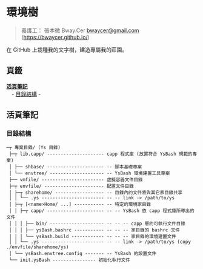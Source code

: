 環境樹
=======


> 養護工： 張本微 Bway.Cer <bwaycer@gmail.com> (https://bwaycer.github.io/)

在 GitHub 上栽種我的文字樹，建造專屬我的莊園。



## 頁籤


[**活頁筆記**](#活頁筆記)<br>
　- [目錄結構](#目錄結構) -



## 活頁筆記


### 目錄結構


```
─┬ 專案目錄/ (Ys 目錄)
 ├─┬ lib.capp/ --------------------- capp 程式庫 (放置符合 YsBash 規範的專案)
 │ ├── shbase/ --------------------- -- 腳本基礎專案
 │ └── envtree/ -------------------- -- YsBash 環境建置工具專案
 ├── vmfile/ ----------------------- 虛擬容器文件目錄
 ├─┬ envfile/ ---------------------- 配置文件目錄
 │ ├─┬ sharehome/ ------------------ -- 目錄內的文件將與其它家目錄共享
 │ │ └── .ys ----------------------- -- -- link -> /path/to/ys
 │ ├─┬ [<name>Home/ ...] ----------- -- 特定的環境家目錄
 │ │ ├─┬ capp/ --------------------- -- -- YsBash 依 capp 程式庫所導出的文件
 │ │ │ ├── bin/ -------------------- -- -- -- capp 層的可執行文件目錄
 │ │ │ ├── ysBash.bashrc ----------- -- -- -- 家目錄的 bashrc 文件
 │ │ │ └── ysBash.build ------------ -- -- -- 家目錄的環境建置文件
 │ │ └── .ys ----------------------- -- -- link -> /path/to/ys (copy ./envfile/sharehome/ys)
 │ └── ysBash.envtree.config ------- -- YsBash 的設置文件
 └── init.ysBash ---------------- 初始化執行文件
```

